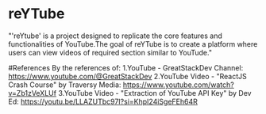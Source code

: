 # reYTube
"'reYtube' is a project designed to replicate the core features and functionalities of YouTube.The goal of reYTube is to create a platform where users can view videos of required section similar to YouTude."

#References
By the references of:
1.YouTube - GreatStackDev Channel: https://www.youtube.com/@GreatStackDev
2.YouTube Video - "ReactJS Crash Course" by Traversy Media: 
https://www.youtube.com/watch?v=Zb1zVeXLUf
3.YouTube Video - "Extraction of YouTube API Key" by Dev Ed: 
https://youtu.be/LLAZUTbc97I?si=KhpI24iSgeFEh64R
